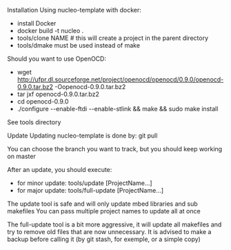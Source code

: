 Installation
Using nucleo-template with docker:
* install Docker
* docker build -t nucleo .
* tools/clone NAME # this will create a project in the parent directory
* tools/dmake must be used instead of make

Should you want to use OpenOCD:
* wget http://ufpr.dl.sourceforge.net/project/openocd/openocd/0.9.0/openocd-0.9.0.tar.bz2 -Oopenocd-0.9.0.tar.bz2
* tar jxf openocd-0.9.0.tar.bz2
* cd openocd-0.9.0
* ./configure --enable-ftdi --enable-stlink && make && sudo make install

See tools directory

Update
Updating nucleo-template is done by:
git pull

You can choose the branch you want to track, but you should keep working on master

After an update, you should execute:
* for minor update: tools/update [ProjectName...]
* for major update: tools/full-update [ProjectName...]

The update tool is safe and will only update mbed libraries and sub makefiles
You can pass multiple project names to update all at once

The full-update tool is a bit more aggressive, it will update all makefiles and
try to remove old files that are now unnecessary.
It is advised to make a backup before calling it (by git stash, for exemple, or a simple copy)
